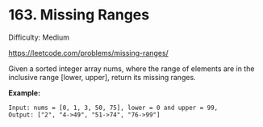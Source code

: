 # 163. Missing Ranges

Difficulty: Medium

https://leetcode.com/problems/missing-ranges/

Given a sorted integer array nums, where the range of elements are in the inclusive range [lower, upper], return its missing ranges.

**Example:**
```
Input: nums = [0, 1, 3, 50, 75], lower = 0 and upper = 99,
Output: ["2", "4->49", "51->74", "76->99"]
```
